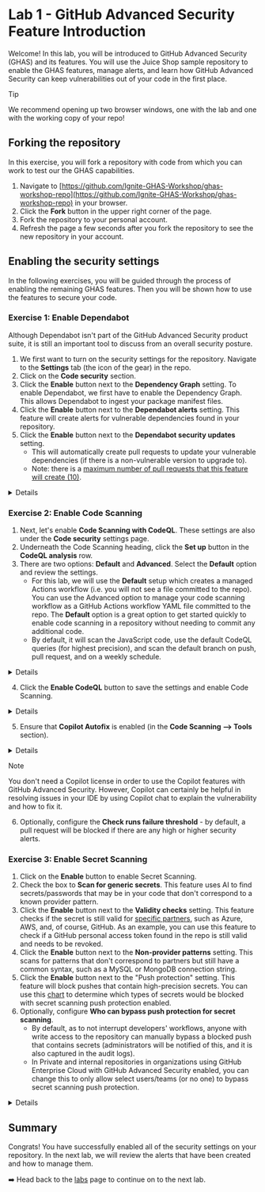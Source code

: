 # Lab 1 - GitHub Advanced Security Feature Introduction

Welcome! In this lab, you will be introduced to GitHub Advanced Security (GHAS) and its features. You will use the Juice Shop sample repository to enable the GHAS features, manage alerts, and learn how GitHub Advanced Security can keep vulnerabilities out of your code in the first place.

> [!TIP]
> We recommend opening up two browser windows, one with the lab and one with the working copy of your repo!

## Forking the repository

In this exercise, you will fork a repository with code from which you can work to test our the GHAS capabilities.

1. Navigate to [https://github.com/Ignite-GHAS-Workshop/ghas-workshop-repo](https://github.com/Ignite-GHAS-Workshop/ghas-workshop-repo) in your browser.
2. Click the **Fork** button in the upper right corner of the page.
3. Fork the repository to your personal account.
4. Refresh the page a few seconds after you fork the repository to see the new repository in your account.

## Enabling the security settings

In the following exercises, you will be guided through the process of enabling the remaining GHAS features. Then you will be shown how to use the features to secure your code.

### Exercise 1: Enable Dependabot

Although Dependabot isn't part of the GitHub Advanced Security product suite, it is still an important tool to discuss from an overall security posture.

1. We first want to turn on the security settings for the repository. Navigate to the **Settings** tab (the icon of the gear) in the repo.
2. Click on the  **Code security** section.
3. Click the **Enable** button next to the **Dependency Graph** setting. To enable Dependabot, we first have to enable the Dependency Graph. This allows Dependabot to ingest your package manifest files.
4. Click the **Enable** button next to the **Dependabot alerts** setting. This feature will create alerts for vulnerable dependencies found in your repository.
5. Click the **Enable** button next to the **Dependabot security updates** setting.
    - This will automatically create pull requests to update your vulnerable dependencies (if there is a non-vulnerable version to upgrade to).
    - Note: there is a [maximum number of pull requests that this feature will create (10)](https://docs.github.com/en/enterprise-cloud@latest/code-security/dependabot/working-with-dependabot/troubleshooting-dependabot-errors#dependabot-cannot-open-any-more-pull-requests).

<details>
  <img src="images/lab-1-1-1.png"/>
</details>

### Exercise 2: Enable Code Scanning

1. Next, let's enable **Code Scanning with CodeQL**. These settings are also under the **Code security** settings page.
2. Underneath the Code Scanning heading, click the **Set up** button in the **CodeQL analysis** row.
3. There are two options: **Default** and **Advanced**. Select the **Default** option and review the settings.
    - For this lab, we will use the **Default** setup which creates a managed Actions workflow (i.e. you will not see a file committed to the repo). You can use the Advanced option to manage your code scanning workflow as a GitHub Actions workflow YAML file committed to the repo. The **Default** option is a great option to get started quickly to enable code scanning in a repository without needing to commit any additional code.
    - By default, it will scan the JavaScript code, use the default CodeQL queries (for highest precision), and scan the default branch on push, pull request, and on a weekly schedule.

<details>
  <img src="images/lab-1-2-1.png"/>
</details>
  
4. Click the **Enable CodeQL** button to save the settings and enable Code Scanning.

<details>
  <img src="images/lab-1-2-2.png"/>
</details>
  
5. Ensure that **Copilot Autofix** is enabled (in the **Code Scanning --> Tools** section).

<details>
  <img src="images/lab-1-2-3.png"/>
</details>

> [!NOTE]  
> You don't need a Copilot license in order to use the Copilot features with GitHub Advanced Security. However, Copilot can certainly be helpful in resolving issues in your IDE by using Copilot chat to explain the vulnerability and how to fix it.

6. Optionally, configure the **Check runs failure threshold** - by default, a pull request will be blocked if there are any high or higher security alerts.

### Exercise 3: Enable Secret Scanning

1. Click on the **Enable** button to enable Secret Scanning.
2. Check the box to **Scan for generic secrets**. This feature uses AI to find secrets/passwords that may be in your code that don't correspond to a known provider pattern.
3. Click the **Enable** button next to the **Validity checks** setting. This feature checks if the secret is still valid for [specific partners](https://docs.github.com/en/enterprise-cloud@latest/code-security/secret-scanning/introduction/supported-secret-scanning-patterns#high-confidence-patterns), such as Azure, AWS, and, of course, GitHub. As an example, you can use this feature to check if a GitHub personal access token found in the repo is still valid and needs to be revoked.
4. Click the **Enable** button next to the **Non-provider patterns** setting. This scans for patterns that don't correspond to partners but still have a common syntax, such as a MySQL or MongoDB connection string.
5. Click the **Enable** button next to the "Push protection" setting. This feature will block pushes that contain high-precision secrets. You can use this [chart](https://docs.github.com/en/enterprise-cloud@latest/code-security/secret-scanning/introduction/supported-secret-scanning-patterns#supported-secrets) to determine which types of secrets would be blocked with secret scanning push protection enabled.
6. Optionally, configure **Who can bypass push protection for secret scanning**.
    - By default, as to not interrupt developers' workflows, anyone with write access to the repository can manually bypass a blocked push that contains secrets (administrators will be notified of this, and it is also captured in the audit logs).
    - In Private and internal repositories in organizations using GitHub Enterprise Cloud with GitHub Advanced Security enabled, you can change this to only allow select users/teams (or no one) to bypass secret scanning push protection.

<details>
  <img src="images/lab-1-3-1.png"/>
</details>

## Summary

Congrats! You have successfully enabled all of the security settings on your repository. In the next lab, we will review the alerts that have been created and how to manage them.

➡️ Head back to the [labs](README.md) page to continue on to the next lab.
